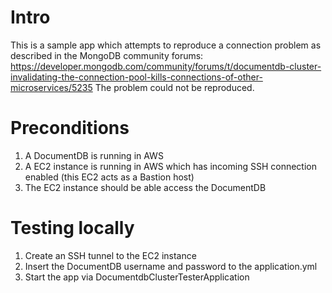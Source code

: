 # Intro

This is a sample app which attempts to reproduce a connection problem as described in the MongoDB community forums:
https://developer.mongodb.com/community/forums/t/documentdb-cluster-invalidating-the-connection-pool-kills-connections-of-other-microservices/5235
The problem could not be reproduced.

# Preconditions

1) A DocumentDB is running in AWS
2) A EC2 instance is running in AWS which has incoming SSH connection enabled (this EC2 acts as a Bastion host)
3) The EC2 instance should be able access the DocumentDB

# Testing locally

1) Create an SSH tunnel to the EC2 instance
2) Insert the DocumentDB username and password to the application.yml
3) Start the app via DocumentdbClusterTesterApplication